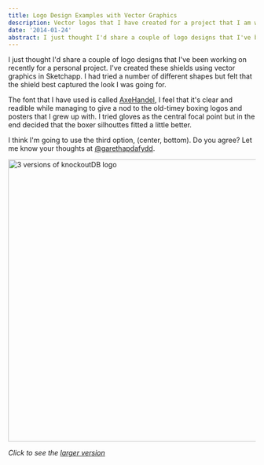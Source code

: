 ```yaml
---
title: Logo Design Examples with Vector Graphics
description: Vector logos that I have created for a project that I am working on 
date: '2014-01-24'
abstract: I just thought I'd share a couple of logo designs that I've been working on recently for a personal project. I've created these shields using vector graphics in Sketchapp. I had tried a number of different shapes but felt that the shield best captured the look...
---
```


I just thought I'd share a couple of logo designs that I've been working on recently for a personal project. I've created these shields using vector graphics in Sketchapp. I had tried a number of different shapes but felt that the shield best captured the look I was going for.

The font that I have used is called [AxeHandel](http://www.dafont.com/axehandel.font'), I feel that it's clear and readible while managing to give a nod to the old-timey boxing logos and posters that I grew up with. I tried gloves as the central focal point but in the end decided that the boxer silhouttes fitted a little better.

I think I'm going to use the third option, (center, bottom). Do you agree? Let me know your thoughts at [@garethapdafydd](http://twitter.com/garethapdafydd).

<img src="/assets/images/posts/knockoutDB-shield-small.png" alt="3 versions of knockoutDB logo" title="3 versions of knockoutDB logo" width="600" height="575" class='centred' />
 

_Click to see the [larger version](/assets/images/posts/knockoutDB-shield.png)_